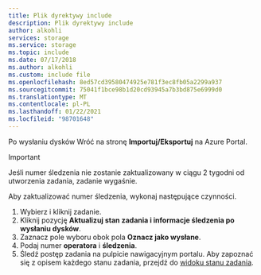 ```yaml
---
title: Plik dyrektywy include
description: Plik dyrektywy include
author: alkohli
services: storage
ms.service: storage
ms.topic: include
ms.date: 07/17/2018
ms.author: alkohli
ms.custom: include file
ms.openlocfilehash: 8ed57cd39580474925e781f3ec8fb05a2299a937
ms.sourcegitcommit: 75041f1bce98b1d20cd93945a7b3bd875e6999d0
ms.translationtype: MT
ms.contentlocale: pl-PL
ms.lasthandoff: 01/22/2021
ms.locfileid: "98701648"
---
```

Po wysłaniu dysków Wróć na stronę **Importuj/Eksportuj** na Azure Portal. 

> [!IMPORTANT] 
> Jeśli numer śledzenia nie zostanie zaktualizowany w ciągu 2 tygodni od utworzenia zadania, zadanie wygaśnie. 

Aby zaktualizować numer śledzenia, wykonaj następujące czynności.
 
1. Wybierz i kliknij zadanie.
2. Kliknij pozycję **Aktualizuj stan zadania i informacje śledzenia po wysłaniu dysków**. 
3. Zaznacz pole wyboru obok pola **Oznacz jako wysłane**.
4. Podaj numer **operatora** i **śledzenia**.
5. Śledź postęp zadania na pulpicie nawigacyjnym portalu. Aby zapoznać się z opisem każdego stanu zadania, przejdź do [widoku stanu zadania](../articles/import-export/storage-import-export-view-drive-status.md).
